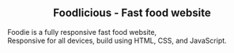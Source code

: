 

  <h2 align="center">Foodlicious - Fast food website</h2>

  Foodie is a fully responsive fast food website, <br />Responsive for all devices, build using HTML, CSS, and JavaScript.

  


<br />
